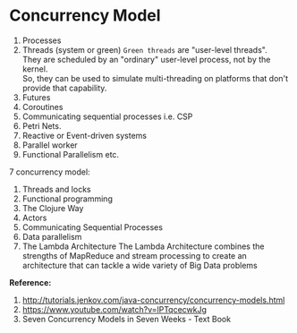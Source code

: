 # Concurrency Model

1. Processes
2. Threads (system or green)
   `Green threads` are "user-level threads".  
   They are scheduled by an "ordinary" user-level process, not by the kernel.  
   So, they can be used to simulate multi-threading on platforms that don't provide that capability.  
3. Futures
4. Coroutines
5. Communicating sequential processes i.e. CSP
6. Petri Nets.
7. Reactive or Event-driven systems
8. Parallel worker
9. Functional Parallelism
etc.


7 concurrency model:

1. Threads and locks
2. Functional programming
3. The Clojure Way
4. Actors
5. Communicating Sequential Processes
6. Data parallelism
7. The Lambda Architecture
   The Lambda Architecture combines the strengths of MapReduce and stream processing to create an architecture that can tackle a wide variety of Big Data problems  


**Reference:**  
1. http://tutorials.jenkov.com/java-concurrency/concurrency-models.html
2. https://www.youtube.com/watch?v=lPTqcecwkJg
3. Seven Concurrency Models in Seven Weeks - Text Book
